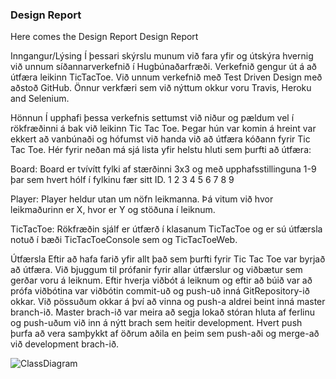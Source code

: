 ### Design Report

Here comes the Design Report
Design Report

Inngangur/Lýsing
Í þessari skýrslu munum við fara yfir og útskýra hvernig við unnum síðannarverkefnið í Hugbúnaðarfræði. Verkefnið gengur út á að útfæra leikinn TicTacToe. Við unnum verkefnið með Test Driven Design með aðstoð GitHub. Önnur verkfæri sem við nýttum okkur voru Travis, Heroku and Selenium.

Hönnun
Í upphafi þessa verkefnis settumst við niður og pældum vel í rökfræðinni á bak við leikinn Tic Tac Toe. Þegar hún var komin á hreint var ekkert að vanbúnaði og hófumst við handa við að útfæra kóðann fyrir Tic Tac Toe.
Hér fyrir neðan má sjá lista yfir helstu hluti sem þurfti að útfæra:

Board:
Board er tvívítt fylki af stærðinni 3x3 og með upphafsstillinguna 1-9 þar sem hvert hólf í fylkinu fær sitt ID.
	1 2 3
	4 5 6
	7 8 9

Player:
Player heldur utan um nöfn leikmanna. Þá vitum við hvor leikmaðurinn er X, hvor er Y og stöðuna í leiknum.

TicTacToe:
Rökfræðin sjálf er útfærð í klasanum TicTacToe og er sú útfærsla notuð í bæði TicTacToeConsole sem og TicTacToeWeb.

Útfærsla
Eftir að hafa farið yfir allt það sem þurfti fyrir Tic Tac Toe var byrjað að útfæra. Við bjuggum til prófanir fyrir allar útfærslur og viðbætur sem gerðar voru á leiknum. Eftir hverja viðbót á leiknum og eftir að búið var að prófa viðbótina var viðbótin commit-uð og push-uð inná GitRepository-ið okkar. Við pössuðum okkar á því að vinna og push-a aldrei beint inná master branch-ið. Master brach-ið var meira að segja lokað stóran hluta af ferlinu og push-uðum við inn á nýtt brach sem heitir development. Hvert push þurfa að vera samþykkt af öðrum aðila en þeim sem push-aði og merge-að við development brach-ið.

![ClassDiagram](https://cdn.rawgit.com/Lestann/TicTacToe/development/documentation/tictactoeclassdiagram.PNG)
